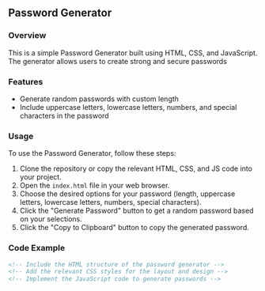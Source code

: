 ## Password Generator

### Overview
This is a simple Password Generator built using HTML, CSS, and JavaScript. The generator allows users to create strong and secure passwords 

### Features
- Generate random passwords with custom length
- Include uppercase letters, lowercase letters, numbers, and special characters in the password


### Usage
To use the Password Generator, follow these steps:
1. Clone the repository or copy the relevant HTML, CSS, and JS code into your project.
2. Open the `index.html` file in your web browser.
3. Choose the desired options for your password (length, uppercase letters, lowercase letters, numbers, special characters).
4. Click the "Generate Password" button to get a random password based on your selections.
5. Click the "Copy to Clipboard" button to copy the generated password.

### Code Example
```html
<!-- Include the HTML structure of the password generator -->
<!-- Add the relevant CSS styles for the layout and design -->
<!-- Implement the JavaScript code to generate passwords -->

